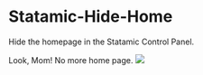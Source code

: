 # Statamic-Hide-Home
Hide the homepage in the Statamic Control Panel.

Look, Mom! No more home page.
![](http://than.to/1jwxM.png)
